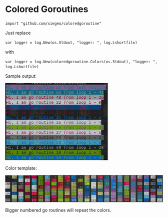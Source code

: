 # Colored Goroutines


`import "github.com/xiegeo/coloredgoroutine"`

Just replace 
```
var logger = log.New(os.Stdout, "logger: ", log.Lshortfile)
```
with
```
var logger = log.New(coloredgoroutine.Colors(os.Stdout), "logger: ", log.Lshortfile)
```

Sample output:

![screenshot](example.png)

Color template:

![screenshot](colors.png)

Bigger numbered go routines will repeat the colors. 
